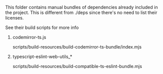This folder contains manual bundles of dependencies already included in the
project. This is different from ./deps since there's no need to list
their licenses.

See their build scripts for more info

1. codemirror-ts.js

   scripts/build-resources/build-codemirror-ts-bundle/index.mjs

2. typescript-eslint-web-utils\_\*

   scripts/build-resources/build-compatible-ts-eslint-bundle.mjs
